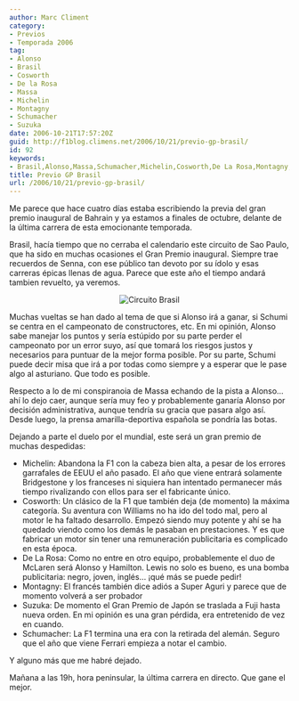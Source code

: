 ```yaml
---
author: Marc Climent
category:
- Previos
- Temporada 2006
tag:
- Alonso
- Brasil
- Cosworth
- De la Rosa
- Massa
- Michelin
- Montagny
- Schumacher
- Suzuka
date: 2006-10-21T17:57:20Z
guid: http://f1blog.climens.net/2006/10/21/previo-gp-brasil/
id: 92
keywords:
- Brasil,Alonso,Massa,Schumacher,Michelin,Cosworth,De La Rosa,Montagny,Suzuka
title: Previo GP Brasil
url: /2006/10/21/previo-gp-brasil/
---
```


Me parece que hace cuatro días estaba escribiendo la previa del gran premio inaugural de Bahrain y ya estamos a finales de octubre, delante de la última carrera de esta emocionante temporada.

Brasil, hacía tiempo que no cerraba el calendario este circuito de Sao Paulo, que ha sido en muchas ocasiones el Gran Premio inaugural. Siempre trae recuerdos de Senna, con ese público tan devoto por su ídolo y esas carreras épicas llenas de agua. Parece que este año el tiempo andará tambien revuelto, ya veremos.

<p style="text-align: center">
  <img src="http://f1blog.climens.net/files/2006/10/brasil.png" alt="Circuito Brasil" />
</p>

Muchas vueltas se han dado al tema de que si Alonso irá a ganar, si Schumi se centra en el campeonato de constructores, etc. En mi opinión, Alonso sabe manejar los puntos y sería estúpido por su parte perder el campeonato por un error suyo, así que tomará los riesgos justos y necesarios para puntuar de la mejor forma posible. Por su parte, Schumi puede decir misa que irá a por todas como siempre y a esperar que le pase algo al asturiano. Que todo es posible.

Respecto a lo de mi conspiranoia de Massa echando de la pista a Alonso&#8230; ahí lo dejo caer, aunque sería muy feo y probablemente ganaría Alonso por decisión administrativa, aunque tendría su gracia que pasara algo así. Desde luego, la prensa amarilla-deportiva española se pondría las botas.

Dejando a parte el duelo por el mundial, este será un gran premio de muchas despedidas:

  * Michelin: Abandona la F1 con la cabeza bien alta, a pesar de los errores garrafales de EEUU el año pasado. El año que viene entrará solamente Bridgestone y los franceses ni siquiera han intentado permanecer más tiempo rivalizando con ellos para ser el fabricante único.
  * Cosworth: Un clásico de la F1 que también deja (de momento) la máxima categoría. Su aventura con Williams no ha ido del todo mal, pero al motor le ha faltado desarrollo. Empezó siendo muy potente y ahí se ha quedado viendo como los demás le pasaban en prestaciones. Y es que fabricar un motor sin tener una remuneración publicitaria es complicado en esta época.
  * De La Rosa: Como no entre en otro equipo, probablemente el duo de McLaren será Alonso y Hamilton. Lewis no solo es bueno, es una bomba publicitaria: negro, joven, inglés&#8230; ¡qué más se puede pedir!
  * Montagny: El francés también dice adiós a Super Aguri y parece que de momento volverá a ser probador
  * Suzuka: De momento el Gran Premio de Japón se traslada a Fuji hasta nueva orden. En mi opinión es una gran pérdida, era entretenido de vez en cuando.
  * Schumacher: La F1 termina una era con la retirada del alemán. Seguro que el año que viene Ferrari empieza a notar el cambio.

Y alguno más que me habré dejado.

Mañana a las 19h, hora peninsular, la última carrera en directo. Que gane el mejor.